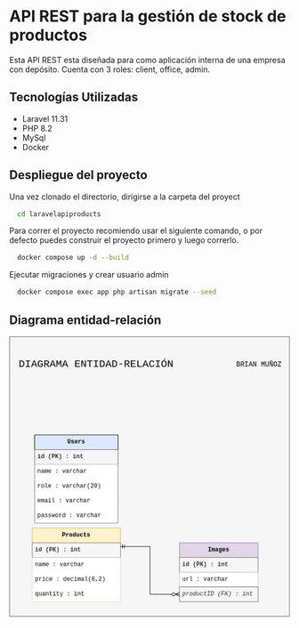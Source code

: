 
# API REST para la gestión de stock de productos

Esta API REST esta diseñada para como aplicación interna de una empresa con depósito.
Cuenta con 3 roles: client, office, admin.

## Tecnologías Utilizadas

- Laravel 11.31
- PHP 8.2
- MySql
- Docker

## Despliegue del proyecto

Una vez clonado el directorio, dirigirse a la carpeta del proyect

```bash
  cd laravelapiproducts
```
Para correr el proyecto recomiendo usar el siguiente comando, o por defecto puedes construir el proyecto primero y luego correrlo.

```bash
  docker compose up -d --build
```
Ejecutar migraciones y crear usuario admin

```bash
  docker compose exec app php artisan migrate --seed
```

## Diagrama entidad-relación

![Diagrama entidad-relación](./UML/ENTIDAD-RELACION.webp)

